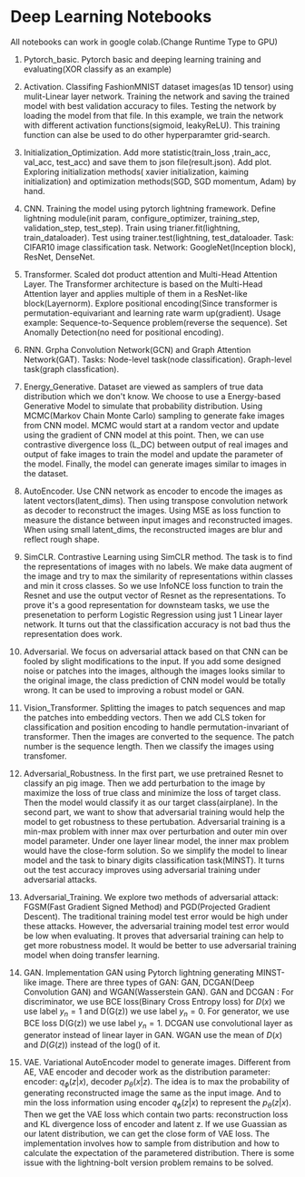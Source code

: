 # Deep Learning Notebooks

All notebooks can work in google colab.(Change Runtime Type to GPU)

1. Pytorch_basic. Pytorch basic and deeping learning training and evaluating(XOR classify as an example)

2. Activation. Classifing FashionMNIST dataset images(as 1D tensor) using mulit-Linear layer network. Training the network and saving the trained model with best validation accuracy to files. Testing the network by loading the model from that file. In this example, we train the network with different activation functions(sigmoid, leakyReLU). This training function can alse be used to do other hyperparamter grid-search.

3. Initialization_Optimization. Add more statistic(train_loss ,train_acc, val_acc, test_acc) and save them to json file(result.json). Add plot. Exploring initialization methods( xavier initialization, kaiming initialization) and optimization methods(SGD, SGD momentum, Adam) by hand.

4. CNN. Training the model using pytorch lightning framework. Define lightning module(init param, configure_optimizer, training_step, validation_step, test_step). Train using trianer.fit(lightning, train_dataloader). Test using trainer.test(lightning, test_dataloader. Task: CIFAR10 image classification task. Network: GoogleNet(Inception block), ResNet, DenseNet.

5. Transformer. Scaled dot product attention and Multi-Head Attention Layer. The Transformer architecture is based on the Multi-Head Attention layer and applies multiple of them in a ResNet-like block(Layernorm). Explore positional encoding(Since transformer is permutation-equivariant and learning rate warm up(gradient). Usage example: Sequence-to-Sequence problem(reverse the sequence). Set Anomally Detection(no need for positional encoding).

6. RNN. Grpha Convolution Network(GCN) and Graph Attention Network(GAT). Tasks: Node-level task(node classification). Graph-level task(graph classfication).

7. Energy_Generative. Dataset are viewed as samplers of true data distribution which we don't know. We choose to use a Energy-based Generative Model to simulate that probability distribution. Using MCMC(Markov Chain Monte Carlo) sampling to generate fake images from CNN model. MCMC would start at a random vector and update using the gradient of CNN model at this point. Then, we can use contrastive divergence loss (L_DC) between output of real images and output of fake images to train the model and update the parameter of the model. Finally, the model can generate images similar to images in the dataset.

8. AutoEncoder. Use CNN network as encoder to encode the images as latent vectors(latent_dims). Then using transpose convolution network as decoder to reconstruct the images. Using MSE as loss function to measure the distance between input images and reconstructed images. When using small latent_dims, the reconstructed images are blur and reflect rough shape.

9. SimCLR. Contrastive Learning using SimCLR method. The task is to find the representations of images with no labels. We make data augment of the image and try to max the similarity of representations within classes and min it cross classes. So we use InfoNCE loss function to train the Resnet and use the output vector of Resnet as the representations. To prove it's a good representation for downsteam tasks, we use the presenetation to perform Logistic Regression using just 1 Linear layer network. It turns out that the classification accuracy is not bad thus the representation does work.

10. Adversarial. We focus on adversarial attack based on that CNN can be fooled by slight modifications to the input. If you add some designed noise or patches into the images, although the images looks similar to the original image, the class prediction of CNN model would be totally wrong. It can be used to improving a robust model or GAN.

11. Vision_Transformer. Splitting the images to patch sequences and map the patches into embedding vectors. Then we add CLS token for classification and position encoding to handle permutation-invariant of transformer. Then the images are converted to the sequence. The patch number is the sequence length. Then we classify the images using transfomer.

12. Adversarial_Robustness. In the first part, we use pretrained Resnet to classify an pig image. Then we add perturbation to the image by maximize the loss of true class and minimize the loss of target class. Then the model would classify it as our target class(airplane). In the second part, we want to show that adversarial training would help the model to get robustness to these pertubation. Adversarial training is a min-max problem with inner max over perturbation and outer min over model parameter. Under one layer linear model, the inner max problem would have the close-form solution. So we simplify the model to linear model and the task to binary digits classification task(MINST). It turns out the test accuracy improves using adversarial training under adversarial attacks.

13. Adversarial_Training. We explore two methods of adversarial attack: FGSM(Fast Gradient Signed Method) and PGD(Projected Gradient Descent). The traditional training model test error would be high under these attacks. However, the adversarial training model test error would be low when evaluating. It proves that adversarial training can help to get more robustness model. It would be better to use adversarial training model when doing transfer learning.

14. GAN. Implementation GAN using Pytorch lightning generating MINST-like image. There are three types of GAN: GAN, DCGAN(Deep Convolution GAN) and WGAN(Wasserstein GAN). GAN and DCGAN : For discriminator, we use BCE loss(Binary Cross Entropy loss) for $D(x)$ we use label $y_n = 1$ and D(G(z)) we use label $y_n = 0$. For generator, we use BCE loss D(G(z)) we use label $y_n = 1$. DCGAN use convolutional layer as generator instead of linear layer in GAN. WGAN use the mean of $D(x)$ and $D(G(z))$ instead of the log() of it.

15. VAE. Variational AutoEncoder model to generate images. Different from AE, VAE encoder and decoder work as the distribution parameter: encoder: $q_{\phi}(z|x)$, decoder $p_{\theta}(x|z)$. The idea is to max the probability of generating reconstructed image the same as the input image. And to min the loss information using encoder $q_{\phi}(z|x)$ to represent the $p_{\theta}(z|x)$. Then we get the VAE loss which contain two parts: reconstruction loss and KL divergence loss of encoder and latent z. If we use Guassian as our latent distribution, we can get the close form of VAE loss. The implementation involves how to sample from distribution and how to calculate the expectation of the parametered distribution. There is some issue with the lightning-bolt version problem remains to be solved.

